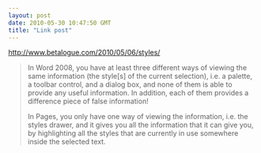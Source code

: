 ```yaml
---
layout: post
date: 2010-05-30 10:47:50 GMT
title: "Link post"
---
```

<http://www.betalogue.com/2010/05/06/styles/>

> In Word 2008, you have at least three different ways of viewing the same information (the style[s] of the current selection), i.e. a palette, a toolbar control, and a dialog box, and none of them is able to provide any useful information. In addition, each of them provides a difference piece of false information!
> 
> In Pages, you only have one way of viewing the information, i.e. the styles drawer, and it gives you all the information that it can give you, by highlighting all the styles that are currently in use somewhere inside the selected text. 